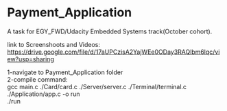 # Payment_Application
A task for EGY_FWD/Udacity Embedded Systems track(October cohort).

link to Screenshoots and Videos:<br>
https://drive.google.com/file/d/17aUPCzisA2YajWEe0ODay3RAQlbm6lqc/view?usp=sharing

1-navigate to Payment_Application folder<br>
2-compile command:<br>
gcc main.c ./Card/card.c ./Server/server.c ./Terminal/terminal.c ./Application/app.c -o run<br>
./run
